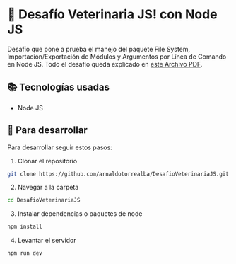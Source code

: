 # 📝 Desafío Veterinaria JS! con Node JS

Desafío que pone a prueba el manejo del paquete File System, Importación/Exportación de Módulos y Argumentos por Línea de Comando en Node JS. Todo el desafío queda explicado en [este Archivo PDF](https://github.com/arnaldotorrealba/DesafioVeterinariaJS/blob/main/Desafio_Veterinaria_Js.pdf?raw=true).

## 📚 Tecnologías usadas

- Node JS

## 🚀 Para desarrollar

Para desarrollar seguir estos pasos:

1. Clonar el repositorio

```bash
git clone https://github.com/arnaldotorrealba/DesafioVeterinariaJS.git
```

2. Navegar a la carpeta

```bash
cd DesafioVeterinariaJS
```

3. Instalar dependencias o paquetes de node

```bash
npm install
```

4. Levantar el servidor

```bash
npm run dev
```
